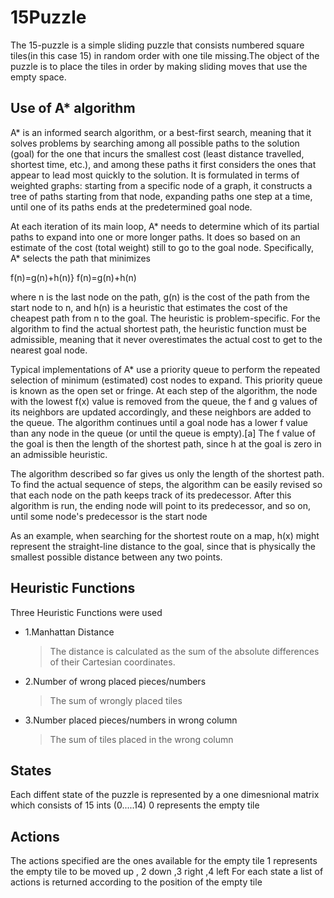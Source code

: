 # 15Puzzle

The 15-puzzle is a simple sliding puzzle that consists numbered square tiles(in this case 15) in random order with one tile missing.The object of the puzzle is to place the tiles in order by making sliding moves that use the empty space.

## Use of A* algorithm

A* is an informed search algorithm, or a best-first search, meaning that it solves problems by searching among all possible paths to the solution (goal) for the one that incurs the smallest cost (least distance travelled, shortest time, etc.), and among these paths it first considers the ones that appear to lead most quickly to the solution. It is formulated in terms of weighted graphs: starting from a specific node of a graph, it constructs a tree of paths starting from that node, expanding paths one step at a time, until one of its paths ends at the predetermined goal node.

At each iteration of its main loop, A* needs to determine which of its partial paths to expand into one or more longer paths. It does so based on an estimate of the cost (total weight) still to go to the goal node. Specifically, A* selects the path that minimizes

f(n)=g(n)+h(n)} f(n)=g(n)+h(n)

where n is the last node on the path, g(n) is the cost of the path from the start node to n, and h(n) is a heuristic that estimates the cost of the cheapest path from n to the goal. The heuristic is problem-specific. For the algorithm to find the actual shortest path, the heuristic function must be admissible, meaning that it never overestimates the actual cost to get to the nearest goal node.

Typical implementations of A* use a priority queue to perform the repeated selection of minimum (estimated) cost nodes to expand. This priority queue is known as the open set or fringe. At each step of the algorithm, the node with the lowest f(x) value is removed from the queue, the f and g values of its neighbors are updated accordingly, and these neighbors are added to the queue. The algorithm continues until a goal node has a lower f value than any node in the queue (or until the queue is empty).[a] The f value of the goal is then the length of the shortest path, since h at the goal is zero in an admissible heuristic.

The algorithm described so far gives us only the length of the shortest path. To find the actual sequence of steps, the algorithm can be easily revised so that each node on the path keeps track of its predecessor. After this algorithm is run, the ending node will point to its predecessor, and so on, until some node's predecessor is the start node

As an example, when searching for the shortest route on a map, h(x) might represent the straight-line distance to the goal, since that is physically the smallest possible distance between any two points.



## Heuristic Functions

Three Heuristic Functions were used

* 1.Manhattan Distance
	
	>The distance is calculated as the sum of the absolute differences of their Cartesian coordinates.

* 2.Number of wrong placed pieces/numbers
	
	>The sum of wrongly placed tiles

* 3.Number placed pieces/numbers in wrong column
	
	>The sum of tiles placed in the wrong column


## States
	
Each diffent state of the puzzle is represented by a one dimesnional matrix which consists of 15 ints (0.....14)
0 represents the empty tile



## Actions

The actions specified  are the ones available for the empty tile
1 represents the empty tile to be moved up , 2 down ,3 right ,4 left
For each state a list of actions is returned according to the position of the empty tile
